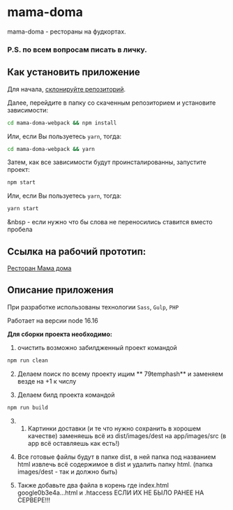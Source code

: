 # mama-doma

mama-doma - рестораны на фудкортах.

### P.S. по всем вопросам писать в личку.

## Как установить приложение

Для начала, [склонируйте репозиторий](https://github.com/newqwes/mama-doma-webpack.git).

Далее, перейдите в папку со скаченным репозиторием и установите зависимости:

```bash
cd mama-doma-webpack && npm install
```

Или, если Вы пользуетесь `yarn`, тогда:

```bash
cd mama-doma-webpack && yarn
```

Затем, как все зависимости будут проинсталированны, запустите проект:

```bash
npm start
```

Или, если Вы пользуетесь `yarn`, тогда:

```bash
yarn start
```

&nbsp - если нужно что бы слова не переносились ставится вместо пробела

## Ссылка на рабочий прототип:

[Ресторан Мама дома](https://mama-doma.by/)

## Описание приложения

При разработке использованы технологии `Sass`, `Gulp`, `PHP`

Работает на версии node 16.16

**Для сборки проекта необходимо:**

1. очистить возможно забилдженный проект командой

```bash
npm run clean
```

2. Делаем поиск по всему проекту ищим ** 79temphash** и заменяем везде на +1 к числу

3. Делаем билд проекта командой

```bash
npm run build
```

3. 1. Картинки доставки (и те что нужно сохранить в хорошем качестве) заменяешь всё из dist/images/dest на app/images/src (в app всё оставляешь как есть!)

4. Все готовые файлы будут в папке dist, в ней папка под названием html извлечь всё содержимое в dist и удалить папку html. (папка images/dest - так и должно быть)

5. Также добавьте два файла в корень где index.html google0b3e4a...html и .htaccess ЕСЛИ ИХ НЕ БЫЛО РАНЕЕ НА СЕРВЕРЕ!!!
